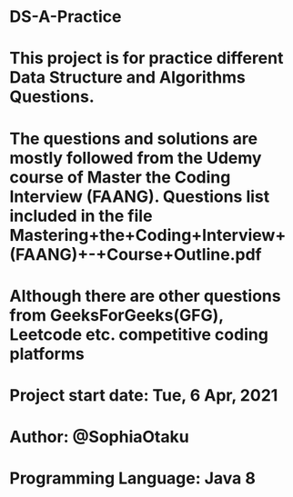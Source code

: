 # DS-A-Practice
# This project is for practice different Data Structure and Algorithms Questions.
# The questions and solutions are mostly followed from the Udemy course of Master the Coding Interview (FAANG). Questions list included in the file Mastering+the+Coding+Interview+(FAANG)+-+Course+Outline.pdf
# Although there are other questions from GeeksForGeeks(GFG), Leetcode etc. competitive coding platforms
# Project start date: Tue, 6 Apr, 2021
# Author: @SophiaOtaku
# Programming Language: Java 8